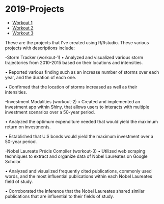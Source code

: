 # 2019-Projects


- [Workout 1](workout-1)
- [Workout 2](workout-2)
- [Workout 3](workout-3)

These are the projects that I've created using R/Rstudio. These various projects with descriptions include:

-Storm Tracker (workout-1)
• Analyzed and visualized various storm trajectories from 2010-2015 based on their locations and intensities.

• Reported various finding such as an increase number of storms over each year, and the duration of each one.

• Confirmed that the location of storms increased as well as their intensities.

-Investment Modalities (workout-2)
• Created and implemented an investment app within Shiny, that allows users to interacts with multiple
investment scenarios over a 50-year period.

• Analyzed the optimum expenditure needed that would yield the maximum return on investments.

• Established that U.S bonds would yield the maximum investment over a 50-year period.

-Nobel Laureate Précis Compiler (workout-3)
• Utilized web scraping techniques to extract and organize data of Nobel Laureates on Google Scholar.

• Analyzed and visualized frequently cited publications, commonly used words, and the most influential
publications within each Nobel Laureates field of study.

• Corroborated the inference that the Nobel Laureates shared similar publications that are influential to their
fields of study.
